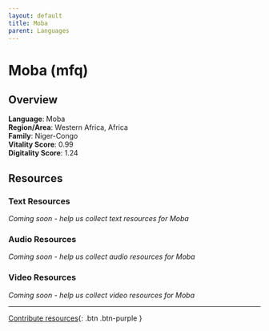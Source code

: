 ```yaml
---
layout: default
title: Moba
parent: Languages
---
```


# Moba (mfq)

## Overview

**Language**: Moba  
**Region/Area**: Western Africa, Africa  
**Family**: Niger-Congo  
**Vitality Score**: 0.99  
**Digitality Score**: 1.24  

## Resources

### Text Resources
*Coming soon - help us collect text resources for Moba*

### Audio Resources
*Coming soon - help us collect audio resources for Moba*

### Video Resources
*Coming soon - help us collect video resources for Moba*

---

[Contribute resources](https://fairtrain.github.io/){: .btn .btn-purple }
